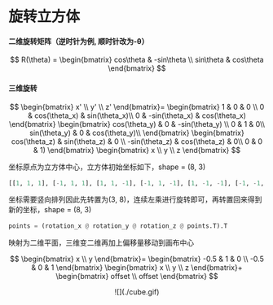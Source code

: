 # 旋转立方体

#### 二维旋转矩阵（逆时针为例,  顺时针改为-θ）


$$
R(\theta) = 
\begin{bmatrix}
  cos\theta & -sin\theta \\
  sin\theta & cos\theta
\end{bmatrix}
$$

#### 三维旋转

$$
\begin{bmatrix}
  x' \\
  y' \\
  z' 
\end{bmatrix}= 
\begin{bmatrix}
  1 & 0 & 0 \\
  0 & cos(\theta_x) & sin(\theta_x)\\
  0 & -sin(\theta_x) & cos(\theta_x)
\end{bmatrix}
\begin{bmatrix}
  cos(\theta_y) & 0 & -sin(\theta_y) \\
  0 & 1 & 0\\
  sin(\theta_y) & 0 & cos(\theta_y)\\
\end{bmatrix}
\begin{bmatrix}
  cos(\theta_z) & sin(\theta_z) & 0 \\
  -sin(\theta_z) & cos(\theta_z) & 0\\
  0 & 0 & 1)
\end{bmatrix}
\begin{bmatrix}
  x \\
  y \\
  z 
\end{bmatrix}
$$

坐标原点为立方体中心，立方体初始坐标如下，shape = (8, 3)

```python
[[1, 1, 1], [-1, 1, 1], [1, 1, -1], [-1, 1, -1], [1, -1, -1], [-1, -1, -1], [1, -1, 1], [-1, -1, 1]]
```

坐标需要竖向排列因此先转置为(3, 8)，连续左乘进行旋转即可，再转置回来得到新的坐标，shape = (8, 3)

```python
points = (rotation_x @ rotation_y @ rotation_z @ points.T).T
```

映射为二维平面，三维变二维再加上偏移量移动到画布中心

$$
\begin{bmatrix}
  x \\
  y 
\end{bmatrix}=
\begin{bmatrix}
  -0.5 & 1 & 0 \\
  -0.5 & 0 & 1 
\end{bmatrix}
\begin{bmatrix}
  x \\
  y \\
  z 
\end{bmatrix}+
\begin{bmatrix}
  offset \\
  offset 
\end{bmatrix}
$$


<div align="center">
  ![](./cube.gif)
</div>
